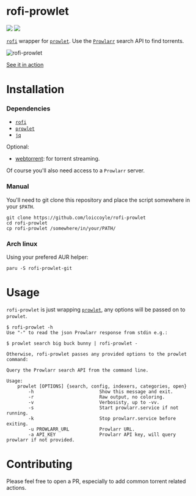 # rofi-prowlet

<a href="./LICENSE.md"><img src="https://img.shields.io/badge/license-MIT-blue.svg"></a>
<a href="https://aur.archlinux.org/packages/rofi-cuff-git/"><img src="https://img.shields.io/aur/version/rofi-prowlet-git"></a>

[`rofi`](https://github.com/davatorium/rofi) wrapper for [`prowlet`](https://github.com/loiccoyle/prowlet). Use the [`Prowlarr`](https://github.com/prowlarr/prowlarr) search API to find torrents.

![rofi-prowlet](https://i.imgur.com/Fb2wh45.png)

[See it in action](https://imgur.com/7roVMqQ)

# Installation

### Dependencies

- [`rofi`](https://github.com/davatorium/rofi)
- [`prowlet`](https://github.com/loiccoyle/prowlet)
- [`jq`](https://github.com/stedolan/jq)

Optional:

- [webtorrent](https://github.com/webtorrent/webtorrent): for torrent streaming.

Of course you'll also need access to a `Prowlarr` server.

### Manual

You'll need to git clone this repository and place the script somewhere in your `$PATH`.

```
git clone https://github.com/loiccoyle/rofi-prowlet
cd rofi-prowlet
cp rofi-prowlet /somewhere/in/your/PATH/
```

### Arch linux

Using your prefered AUR helper:

```
paru -S rofi-prowlet-git
```

# Usage

`rofi-prowlet` is just wrapping [`prowlet`](https://github.com/loiccoyle/prowlet), any options will be passed on to `prowlet`.

```
$ rofi-prowlet -h
Use "-" to read the json Prowlarr response from stdin e.g.:

$ prowlet search big buck bunny | rofi-prowlet -

Otherwise, rofi-prowlet passes any provided options to the prowlet command:

Query the Prowlarr search API from the command line.

Usage:
    prowlet [OPTIONS] {search, config, indexers, categories, open}
        -h                        Show this message and exit.
        -r                        Raw output, no coloring.
        -v                        Verbosisty, up to -vv.
        -s                        Start prowlarr.service if not running.
        -k                        Stop prowlarr.service before exiting.
        -u PROWLARR_URL           Prowlarr URL.
        -a API_KEY                Prowlarr API key, will query prowlarr if not provided.
```

# Contributing

Please feel free to open a PR, especially to add common torrent related actions.
